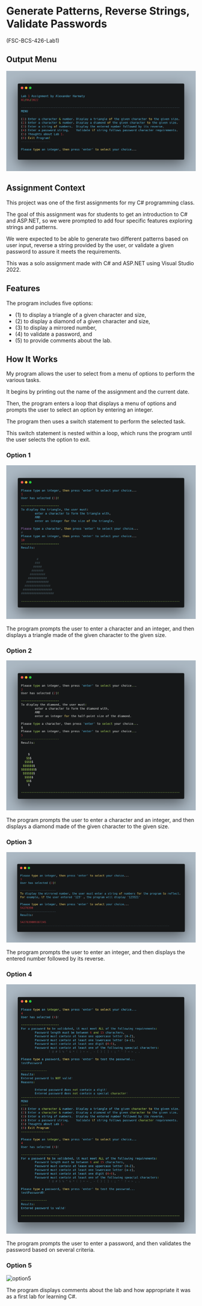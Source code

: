 # Generate Patterns, Reverse Strings, Validate Passwords

(FSC-BCS-426-Lab1)

## Output Menu

![Menu](images/carbon.png)

## Assignment Context

This project was one of the first assignments for my C# programming class.

The goal of this assignment was for students to get an introduction to C# and ASP.NET, so we were prompted to add four specific features exploring strings and patterns. 

We were expected to be able to generate two different patterns based on user input, reverse a string provided by the user, or validate a given password to assure it meets the requirements.

This was a solo assignment made with C# and ASP.NET using Visual Studio 2022.


## Features

The program includes five options: 
* (1) to display a triangle of a given character and size, 
* (2) to display a diamond of a given character and size, 
* (3) to display a mirrored number, 
* (4) to validate a password, and 
* (5) to provide comments about the lab. 


## How It Works

My program allows the user to select from a menu of options to perform the various tasks. 

It begins by printing out the name of the assignment and the current date.

Then, the program enters a loop that displays a menu of options and prompts the user to select an option by entering an integer. 

The program then uses a switch statement to perform the selected task.

This switch statement is nested within a loop, which runs the program until the user selects the option to exit.


### Option 1

![option1](images/carbon(1).png)

The program prompts the user to enter a character and an integer, and then displays a triangle made of the given character to the given size.

### Option 2

![option2](images/carbon(2).png)

The program prompts the user to enter a character and an integer, and then displays a diamond made of the given character to the given size.

### Option 3

![option3](images/carbon(3).png) 

The program prompts the user to enter an integer, and then displays the entered number followed by its reverse.

### Option 4

![option4](images/carbon(4).png)

The program prompts the user to enter a password, and then validates the password based on several criteria.

### Option 5

![option5](images/carbon(5).png)

The program displays comments about the lab and how appropriate it was as a first lab for learning C#.

